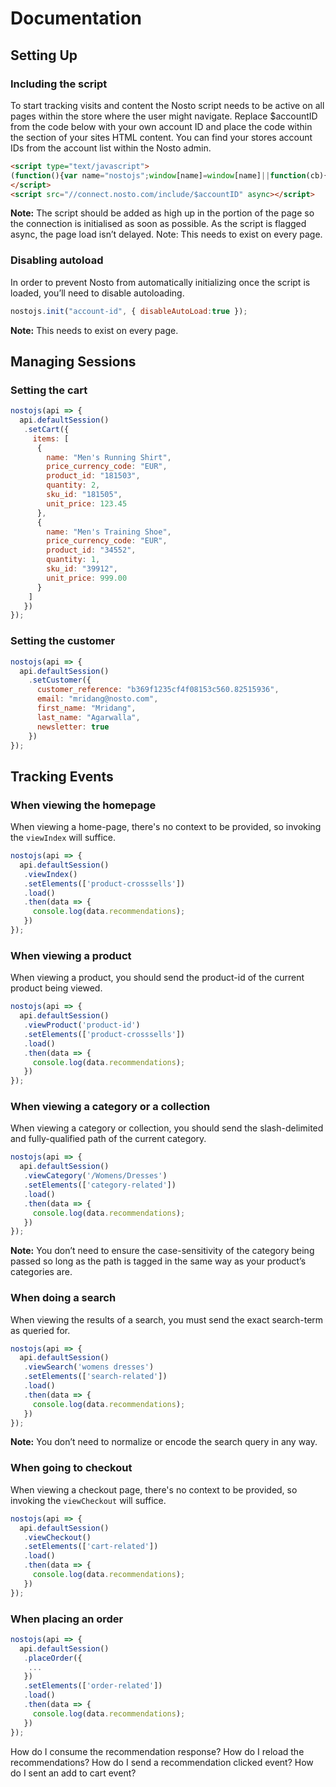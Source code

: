 # Documentation

## Setting Up

### Including the script

To start tracking visits and content the Nosto script needs to be active on all pages within the store where the user might navigate. Replace $accountID from the code below with your own account ID and place the code within the <head> section of your sites HTML content. You can find your stores account IDs from the account list within the Nosto admin.

```html
<script type="text/javascript">
(function(){var name="nostojs";window[name]=window[name]||function(cb){(window[name].q=window[name].q||[]).push(cb);};})();
</script>
<script src="//connect.nosto.com/include/$accountID" async></script>
```

**Note:** The script should be added as high up in the <head> portion of the page so the connection is initialised as soon as possible. As the script is flagged async, the page load isn’t delayed.
Note: This needs to exist on every page.


### Disabling autoload

In order to prevent Nosto from automatically initializing once the script is loaded, you’ll need to disable autoloading.

```js
nostojs.init("account-id", { disableAutoLoad:true });
```

**Note:** This needs to exist on every page.

## Managing Sessions

### Setting the cart

```js
nostojs(api => {
  api.defaultSession()
   .setCart({
     items: [
      {
        name: "Men's Running Shirt",
        price_currency_code: "EUR",
        product_id: "181503",
        quantity: 2,
        sku_id: "181505",
        unit_price: 123.45
      },
      {
        name: "Men's Training Shoe",
        price_currency_code: "EUR",
        product_id: "34552",
        quantity: 1,
        sku_id: "39912",
        unit_price: 999.00
      }
    ]
   })
});
```


### Setting the customer

```js
nostojs(api => {
  api.defaultSession()
    .setCustomer({
      customer_reference: "b369f1235cf4f08153c560.82515936",
      email: "mridang@nosto.com",
      first_name: "Mridang",
      last_name: "Agarwalla",
      newsletter: true
    })
});
```

## Tracking Events

### When viewing the homepage

When viewing a home-page, there's no context to be provided, so invoking the `viewIndex` will suffice.

```js
nostojs(api => {
  api.defaultSession()
   .viewIndex()
   .setElements(['product-crosssells'])
   .load()
   .then(data => {
     console.log(data.recommendations);
   })
});
```


### When viewing a product

When viewing a product, you should send the product-id of the current product being viewed.

```js
nostojs(api => {
  api.defaultSession()
   .viewProduct('product-id')
   .setElements(['product-crosssells'])
   .load()
   .then(data => {
     console.log(data.recommendations);
   })
});
```

### When viewing a category or a collection

When viewing a category or collection, you should send the slash-delimited and fully-qualified path of the current category.

```js
nostojs(api => {
  api.defaultSession()
   .viewCategory('/Womens/Dresses')
   .setElements(['category-related'])
   .load()
   .then(data => {
     console.log(data.recommendations);
   })
});
```

**Note:** You don’t need to ensure the case-sensitivity of the category being passed so long as the path is tagged in the same way as your product’s categories are.

### When doing a search

When viewing the results of a search, you must send the exact search-term as queried for.

```js
nostojs(api => {
  api.defaultSession()
   .viewSearch('womens dresses')
   .setElements(['search-related'])
   .load()
   .then(data => {
     console.log(data.recommendations);
   })
});
```

**Note:** You don’t need to normalize or encode the search query in any way.

### When going to checkout

When viewing a checkout page, there's no context to be provided, so invoking the `viewCheckout` will suffice.

```js
nostojs(api => {
  api.defaultSession()
   .viewCheckout()
   .setElements(['cart-related'])
   .load()
   .then(data => {
     console.log(data.recommendations);
   })
});
```

### When placing an order

```js
nostojs(api => {
  api.defaultSession()
   .placeOrder({
    ...
   })
   .setElements(['order-related'])
   .load()
   .then(data => {
     console.log(data.recommendations);
   })
});
```





How do I consume the recommendation response?
How do I reload the recommendations?
How do I send a recommendation clicked event?
How do I sent an add to cart event?


